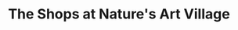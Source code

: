 ---
title: "The Shops at Nature's Art Village"
url: /montville/the-shops-at-natures-art-village/
shop: Allgemein
---
